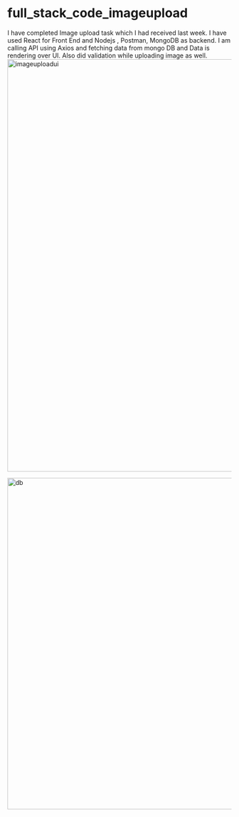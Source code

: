 # full_stack_code_imageupload
I have completed Image upload task which I had received last week. I have used React for Front End and Nodejs , Postman, MongoDB as backend. I am calling API using Axios and fetching data from mongo DB and Data is rendering over UI. Also did validation while uploading image as well.
<img width="928" alt="imageuploadui" src="https://github.com/Rishav12upes/full_stack_code_imageupload/assets/41548057/eac69f66-58fb-46d6-8ea7-2da6a01ca46b">


<img width="746" alt="db" src="https://github.com/Rishav12upes/full_stack_code_imageupload/assets/41548057/21325786-0413-461c-91f6-01b42aca4eeb">
